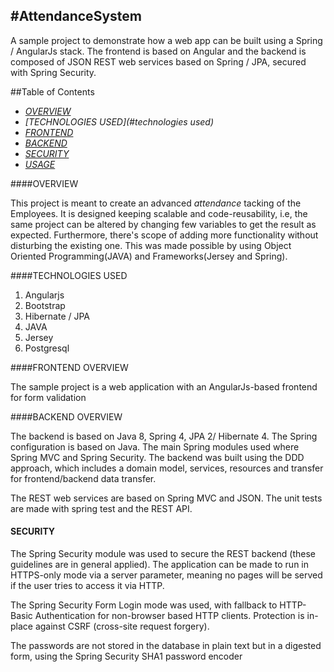 #AttendanceSystem
---

A sample project to demonstrate how a web app can be built using a Spring / AngularJs stack. The frontend is based on Angular and the backend is composed of JSON REST web services based on Spring / JPA, secured with Spring Security.


##Table of Contents
   * *[OVERVIEW](#overview)*
   * *[TECHNOLOGIES USED](#technologies used)*
   * *[FRONTEND](#frontend)*
   * *[BACKEND](#Backend)*
   * *[SECURITY](#security)*
   * *[USAGE](#usage)*
   
####OVERVIEW

This project is meant to create an advanced *attendance* tacking of the Employees. It is designed keeping scalable and code-reusability, i.e, the same project can be altered by changing few variables to get the result as expected. Furthermore, there's scope of adding more functionality without disturbing the existing one. This was made possible by using Object Oriented Programming(JAVA) and  Frameworks(Jersey and Spring).

####TECHNOLOGIES USED

<ol>

<li>Angularjs</li>
<li>Bootstrap</li>
<li>Hibernate / JPA</li>
<li>JAVA</li>
<li>Jersey</li>
<li>Postgresql</li>
</ol>

####FRONTEND OVERVIEW

The sample project is a web application with an AngularJs-based frontend for form validation

####BACKEND OVERVIEW

The backend is based on Java 8, Spring 4, JPA 2/ Hibernate 4. The Spring configuration is based on Java. The main Spring modules used where Spring MVC and Spring Security. The backend was built using the DDD approach, which includes a domain model, services, resources and transfer for frontend/backend data transfer.

The REST web services are based on Spring MVC and JSON. The unit tests are made with spring test and the REST API.

#### SECURITY

The Spring Security module was used to secure the REST backend (these guidelines are in general applied). The application can be made to run in HTTPS-only mode via a server parameter, meaning no pages will be served if the user tries to access it via HTTP.

The Spring Security Form Login mode was used, with fallback to HTTP-Basic Authentication for non-browser based HTTP clients. Protection is in-place against CSRF (cross-site request forgery).

The passwords are not stored in the database in plain text but in a digested form, using the Spring Security SHA1 password encoder 

